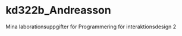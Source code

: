 kd322b_Andreasson
=================

Mina laborationsuppgifter för Programmering för interaktionsdesign 2
